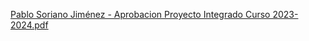 [Pablo Soriano Jiménez - Aprobacion Proyecto Integrado Curso 2023-2024.pdf](https://github.com/AlfaFire17/TFG/files/14179799/Pablo.Soriano.Jimenez.-.Aprobacion.Proyecto.Integrado.Curso.2023-2024.pdf)
